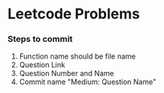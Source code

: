 # Leetcode Problems

### Steps to commit
1. Function name should be file name
2. Question Link
3. Question Number and Name
4. Commit name "Medium: Question Name"
